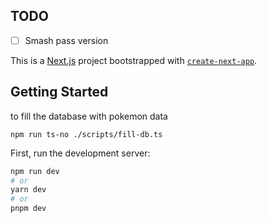 ## TODO
- [ ] Smash pass version


This is a [Next.js](https://nextjs.org/) project bootstrapped with [`create-next-app`](https://github.com/vercel/next.js/tree/canary/packages/create-next-app).

## Getting Started

to fill the database with pokemon data
```
npm run ts-no ./scripts/fill-db.ts 
```

First, run the development server:

```bash
npm run dev
# or
yarn dev
# or
pnpm dev
```
